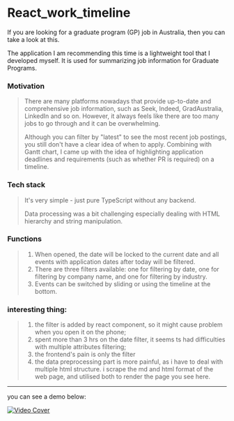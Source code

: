 # React_work_timeline
If you are looking for a graduate program (GP) job in Australia, then you can take a look at this.

The application I am recommending this time is a lightweight tool that I developed myself. It is used for summarizing job information for Graduate Programs.

### Motivation
> There are many platforms nowadays that provide up-to-date and comprehensive job information, such as Seek, Indeed, GradAustralia, LinkedIn and so on. However, it always feels like there are too many jobs to go through and it can be overwhelming.
> 
> Although you can filter by "latest" to see the most recent job postings, you still don't have a clear idea of when to apply. Combining with Gantt chart, I came up with the idea of highlighting application deadlines and requirements (such as whether PR is required) on a timeline.

### Tech stack
> It's very simple - just pure TypeScript without any backend.
> 
> Data processing was a bit challenging especially dealing with HTML hierarchy and string manipulation.

### Functions
> 1. When opened, the date will be locked to the current date and all events with application dates after today will be filtered.
> 2. There are three filters available: one for filtering by date, one for filtering by company name, and one for filtering by industry.
> 3. Events can be switched by sliding or using the timeline at the bottom.

### interesting thing:
> 1. the filter is added by react component, so it might cause problem when you open it on the phone;
> 2. spent more than 3 hrs on the date filter, it seems ts had difficulties with multiple attributes filtering;
> 3. the frontend's pain is only the filter
> 4. the data preprocessing part is more painful, as i have to deal with multiple html structure. i scrape the md and html format of the web page, and utilised both to render the page you see here.

---
you can see a demo below:

[![Video Cover](http://img.youtube.com/vi/I7mnFkL-JGo/0.jpg)](https://youtu.be/I7mnFkL-JGo)
